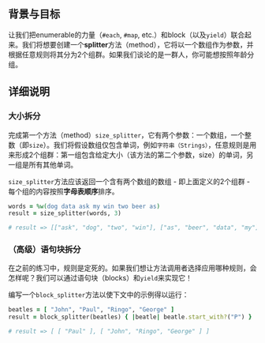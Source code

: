 ## 背景与目标

让我们把enumerable的力量（`#each`, `#map`, etc.）和block（以及`yield`）联合起来。我们将想要创建一个**splitter**方法（method），它将以一个数组作为参数，并根据任意规则将其分为2个组群。如果我们谈论的是一群人，你可能想按照年龄分组。

## 详细说明

### 大小拆分
完成第一个方法（method）`size_splitter`，它有两个参数：一个数组，一个整数（即`size`）。我们将假设数组仅包含单词，例如`字符串（Strings）`，任意规则是用来形成2个组群：第一组包含给定大小（该方法的第二个参数，size）的单词，另一组是所有其他单词。

`size_splitter`方法应该返回一个含有两个数组的数组 - 即上面定义的2个组群 - 每个组的内容按照**字母表顺序**排序。

```ruby
words = %w(dog data ask my win two beer as)
result = size_splitter(words, 3)

# result => [["ask", "dog", "two", "win"], ["as", "beer", "data", "my"]]
```

### （高级）语句块拆分

在之前的练习中，规则是定死的。如果我们想让方法调用者选择应用哪种规则，会怎样呢？我们可以通过语句块（blocks）和`yield`来实现它！

编写一个`block_splitter`方法以使下文中的示例得以运行：

```ruby
beatles = [ "John", "Paul", "Ringo", "George" ]
result = block_splitter(beatles) { |beatle| beatle.start_with?("P") }

# result => [ [ "Paul" ], [ "John", "Ringo", "George" ] ]
```
